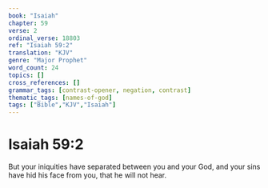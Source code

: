 ```yaml
---
book: "Isaiah"
chapter: 59
verse: 2
ordinal_verse: 18803
ref: "Isaiah 59:2"
translation: "KJV"
genre: "Major Prophet"
word_count: 24
topics: []
cross_references: []
grammar_tags: [contrast-opener, negation, contrast]
thematic_tags: [names-of-god]
tags: ["Bible","KJV","Isaiah"]
---
```


# Isaiah 59:2

But your iniquities have separated between you and your God, and your sins have hid his face from you, that he will not hear.

